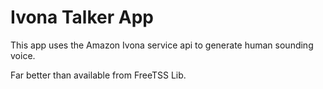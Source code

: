 # Ivona Talker App

This app uses the Amazon Ivona service api to generate human sounding voice.

Far better than available from FreeTSS Lib.